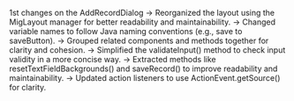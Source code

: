 1st changes on the AddRecordDialog
 -> Reorganized the layout using the MigLayout manager for better readability and maintainability.
-> Changed variable names to follow Java naming conventions (e.g., save to saveButton).
-> Grouped related components and methods together for clarity and cohesion.
-> Simplified the validateInput() method to check input validity in a more concise way.
-> Extracted methods like resetTextFieldBackgrounds() and saveRecord() to improve readability and maintainability.
 -> Updated action listeners to use ActionEvent.getSource() for clarity.
